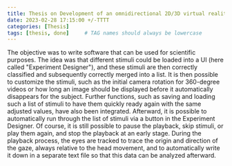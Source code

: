 ```yaml
---
title: Thesis on Development of an omnidirectional 2D/3D virtual reality experiment designer and player for eye tracking studies
date: 2023-02-28 17:15:00 +/-TTTT
categories: [Thesis]
tags: [thesis, done]     # TAG names should always be lowercase
---
```



The objective was to write software that can be used for scientific purposes. 
The idea was that different stimuli could be loaded into a UI (here called "Experiment Designer"), 
and these stimuli are then correctly classified and subsequently correctly merged into a list. 
It is then possible to customize the stimuli, such as the initial camera rotation for 360-degree videos or
 how long an image should be displayed before it automatically disappears for the subject. Further functions,
 such as saving and loading such a list of stimuli to have them quickly ready again with the same adjusted 
 values, have also been integrated. Afterward, it is possible to automatically run through the list of stimuli 
 via a button in the Experiment Designer. Of course, it is still possible to pause the playback, skip stimuli, 
 or play them again, and stop the playback at an early stage. During the playback process, the eyes are tracked 
 to trace the origin and direction of the gaze, always relative to the head movement, and to automatically write
 it down in a separate text file so that this data can be analyzed afterward.

